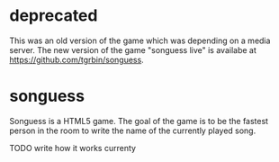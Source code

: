 deprecated
==========

This was an old version of the game which was depending on a media server. The new version of the game "songuess live" is availabe at https://github.com/tgrbin/songuess.

songuess
========

Songuess is a HTML5 game. The goal of the game is to be the fastest
person in the room to write the name of the currently played song.

TODO write how it works currenty
